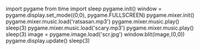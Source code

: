 import pygame
from time import sleep
pygame.init()
window = pygame.display.set_mode((0,0), pygame.FULLSCREEN)
pygame.mixer.init()
pygame.mixer.music.load('ratsasan.mp3')
pygame.mixer.music.play()
sleep(3)
pygame.mixer.music.load('scary.mp3')
pygame.mixer.music.play()
sleep(3)
image = pygame.image.load('scr.jpg')
window.blit(image,(0,0))
pygame.display.update()
sleep(3)
